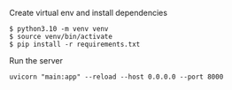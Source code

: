 Create virtual env and install dependencies

```
$ python3.10 -m venv venv
$ source venv/bin/activate
$ pip install -r requirements.txt
```

Run the server
```
uvicorn "main:app" --reload --host 0.0.0.0 --port 8000
```

